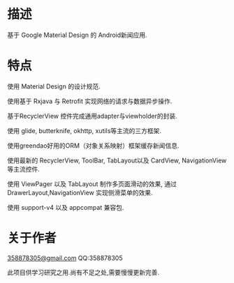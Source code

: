 # 描述
基于 Google Material Design 的 Android新闻应用.

# 特点
使用 Material Design 的设计规范.

使用基于 Rxjava 与 Retrofit 实现网络的请求与数据异步操作.

基于RecyclerView 控件完成通用adapter与viewholder的封装.

使用 glide, butterknife, okhttp, xutils等主流的三方框架.

使用greendao好用的ORM（对象关系映射）框架缓存新闻信息.

使用最新的 RecyclerView, ToolBar, TabLayout以及 CardView, NavigationView等主流控件.

使用 ViewPager 以及 TabLayout 制作多页面滑动的效果, 通过 DrawerLayout,NavigationView 实现侧滑菜单的效果.

使用 support-v4 以及 appcompat 兼容包.

# 关于作者
358878305@gmail.com
QQ:358878305

此项目供学习研究之用.尚有不足之处,需要慢慢更新完善.
